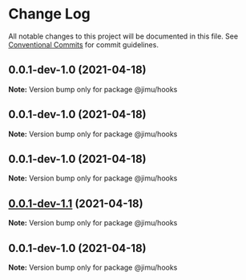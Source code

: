 # Change Log

All notable changes to this project will be documented in this file.
See [Conventional Commits](https://conventionalcommits.org) for commit guidelines.

## 0.0.1-dev-1.0 (2021-04-18)

**Note:** Version bump only for package @jimu/hooks





## 0.0.1-dev-1.0 (2021-04-18)

**Note:** Version bump only for package @jimu/hooks





## 0.0.1-dev-1.0 (2021-04-18)

**Note:** Version bump only for package @jimu/hooks





## [0.0.1-dev-1.1](https://github.com/NoSuitableOne/jimu/compare/@jimu/hooks@0.0.1-dev-1.0...@jimu/hooks@0.0.1-dev-1.1) (2021-04-18)

**Note:** Version bump only for package @jimu/hooks





## 0.0.1-dev-1.0 (2021-04-18)

**Note:** Version bump only for package @jimu/hooks
